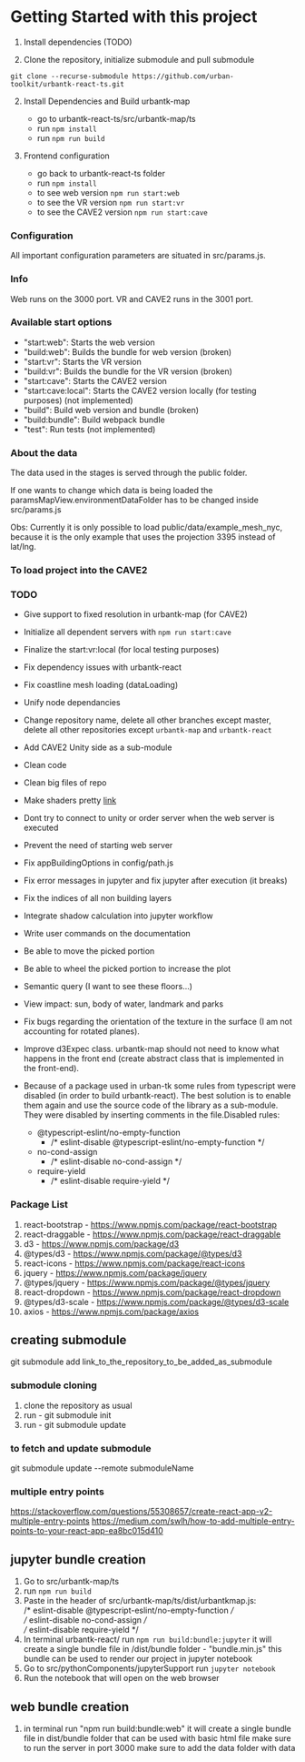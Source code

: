 # Getting Started with this project

1. Install dependencies (TODO)

1. Clone the repository, initialize submodule and pull submodule

`git clone --recurse-submodule https://github.com/urban-toolkit/urbantk-react-ts.git`

2. Install Dependencies and Build urbantk-map

   - go to urbantk-react-ts/src/urbantk-map/ts
   - run `npm install`
   - run `npm run build`

3. Frontend configuration
   - go back to urbantk-react-ts folder
   - run `npm install`
   - to see web version `npm run start:web`
   - to see the VR version `npm run start:vr`
   - to see the CAVE2 version `npm run start:cave`

### Configuration

All important configuration parameters are situated in src/params.js.  

### Info

Web runs on the 3000 port. VR and CAVE2 runs in the 3001 port.  

### Available start options

- "start:web": Starts the web version
- "build:web": Builds the bundle for web version (broken)
- "start:vr": Starts the VR version
- "build:vr": Builds the bundle for the VR version (broken)
- "start:cave": Starts the CAVE2 version
- "start:cave:local": Starts the CAVE2 version locally (for testing purposes) (not implemented)
- "build": Build web version and bundle (broken)
- "build:bundle": Build webpack bundle
- "test": Run tests (not implemented)

### About the data

The data used in the stages is served through the public folder.  

If one wants to change which data is being loaded the paramsMapView.environmentDataFolder has to be changed inside src/params.js  

Obs: Currently it is only possible to load public/data/example_mesh_nyc, because it is the only example that uses the projection 3395 instead of lat/lng.

### To load project into the CAVE2

### TODO

- Give support to fixed resolution in urbantk-map (for CAVE2)
- Initialize all dependent servers with `npm run start:cave`
- Finalize the start:vr:local (for local testing purposes)
- Fix dependency issues with urbantk-react
- Fix coastline mesh loading (dataLoading)
- Unify node dependancies
- Change repository name, delete all other branches except master, delete all other repositories except `urbantk-map` and `urbantk-react`
- Add CAVE2 Unity side as a sub-module
- Clean code
- Clean big files of repo
- Make shaders pretty [link](https://www.kpf.com/about/innovation)
- Dont try to connect to unity or order server when the web server is executed
- Prevent the need of starting web server 
- Fix appBuildingOptions in config/path.js
- Fix error messages in jupyter and fix jupyter after execution (it breaks)
- Fix the indices of all non building layers
- Integrate shadow calculation into jupyter workflow
- Write user commands on the documentation
- Be able to move the picked portion
- Be able to wheel the picked portion to increase the plot
- Semantic query (I want to see these floors...)
- View impact: sun, body of water, landmark and parks
- Fix bugs regarding the orientation of the texture in the surface (I am not accounting for rotated planes).
- Improve d3Expec class. urbantk-map should not need to know what happens in the front end (create abstract class that is implemented in the front-end).

- Because of a package used in urban-tk some rules from typescript were disabled (in order to build urbantk-react). The best solution is to enable them again and use the source code of the library as a sub-module. They were disabled by inserting comments in the file.Disabled rules:
   - @typescript-eslint/no-empty-function
      - /* eslint-disable @typescript-eslint/no-empty-function */
   - no-cond-assign
      - /* eslint-disable no-cond-assign */
   - require-yield
      - /* eslint-disable require-yield */

### Package List

1. react-bootstrap - https://www.npmjs.com/package/react-bootstrap
2. react-draggable - https://www.npmjs.com/package/react-draggable
3. d3 - https://www.npmjs.com/package/d3
4. @types/d3 - https://www.npmjs.com/package/@types/d3
5. react-icons - https://www.npmjs.com/package/react-icons
6. jquery - https://www.npmjs.com/package/jquery
7. @types/jquery - https://www.npmjs.com/package/@types/jquery
8. react-dropdown - https://www.npmjs.com/package/react-dropdown
9. @types/d3-scale - https://www.npmjs.com/package/@types/d3-scale
10. axios - https://www.npmjs.com/package/axios

## creating submodule
git submodule add link_to_the_repository_to_be_added_as_submodule

### submodule cloning
1. clone the repository as usual
2. run - git submodule init
3. run - git submodule update

### to fetch and update submodule
git submodule update --remote submoduleName


### multiple entry points 
https://stackoverflow.com/questions/55308657/create-react-app-v2-multiple-entry-points
https://medium.com/swlh/how-to-add-multiple-entry-points-to-your-react-app-ea8bc015d410

## jupyter bundle creation

1. Go to src/urbantk-map/ts
2. run `npm run build`
3. Paste in the header of src/urbantk-map/ts/dist/urbantkmap.js:  
   /* eslint-disable @typescript-eslint/no-empty-function */  
   /* eslint-disable no-cond-assign */  
   /* eslint-disable require-yield */  
3. In terminal urbantk-react/ run `npm run build:bundle:jupyter`
    it will create a single bundle file in /dist/bundle folder - "bundle.min.js"
    this bundle can be used to render our project in jupyter notebook
4. Go to src/pythonComponents/jupyterSupport run `jupyter notebook`
5. Run the notebook that will open on the web browser

## web bundle creation

1. in terminal run "npm run build:bundle:web"
    it will create a single bundle file in dist/bundle folder that can be used with basic html file
    make sure to run the server in port 3000
    make sure to add the data folder with data
